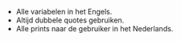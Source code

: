 * Alle variabelen in het Engels.
* Altijd dubbele quotes gebruiken.
* Alle prints naar de gebruiker in het Nederlands.